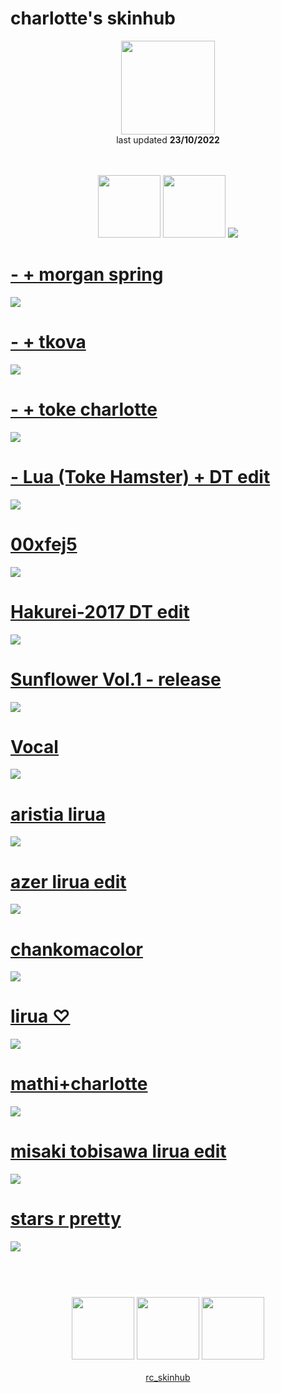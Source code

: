 # charlotte's skinhub
<p align="center">
<a href="https://osu.ppy.sh/users/5513765">
  <img src="https://a.ppy.sh/5513765"  
       width="150"
       height="150"></a>
<br>
last updated <b>23/10/2022</b>
</p>

<p align="center">
  <br></br>
  <a href="https://www.twitch.tv/clarhotte">
  <img src="https://i.imgur.com/HM030lk.png" 
       width="100" 
       height="100"></a>
  <a href="https://www.youtube.com/channel/UC1H8vqWSB5jeipk5S258Bew">
  <img src="https://i.imgur.com/YWbDUUy.png"  
       width="100" 
       height="100"></a>
  <a href="https://twitter.com/clarhctte">
  <img src="https://i.imgur.com/PUQ5uWf.png" 


<!-- .slide vertical=true -->

# [- + morgan spring](https://github.com/ryancranie/skinhub/raw/tyfh/player/charlotte/-%20%2B%20morgan%20spring.osk)
[![](https://osu.ppy.sh/ss/18207602/ade5)](https://github.com/ryancranie/skinhub/raw/tyfh/player/charlotte/-%20%2B%20morgan%20spring.osk)

<!-- .slide vertical=true -->

# [- + tkova](https://github.com/ryancranie/skinhub/raw/tyfh/player/charlotte/-%20%2B%20tkova.osk)
[![](https://osu.ppy.sh/ss/18207604/5615)](https://github.com/ryancranie/skinhub/raw/tyfh/player/charlotte/-%20%2B%20tkova.osk)

<!-- .slide vertical=true -->

# [- + toke charlotte](https://github.com/ryancranie/skinhub/raw/tyfh/player/charlotte/-%20%2B%20toke%20charlotte.osk)
[![](https://osu.ppy.sh/ss/18207608/bc5b)](https://github.com/ryancranie/skinhub/raw/tyfh/player/charlotte/-%20%2B%20toke%20charlotte.osk)

<!-- .slide vertical=true -->

# [- Lua (Toke Hamster) + DT edit](https://github.com/ryancranie/skinhub/raw/tyfh/player/charlotte/-%20Lua%20(Toke%20Hamster)%20%2B%20DT%20edit.osk)
[![](https://osu.ppy.sh/ss/18207611/7e7d)](https://github.com/ryancranie/skinhub/raw/tyfh/player/charlotte/-%20Lua%20(Toke%20Hamster)%20%2B%20DT%20edit.osk)

<!-- .slide vertical=true -->

# [00xfej5](https://github.com/ryancranie/skinhub/raw/tyfh/player/charlotte/00xfej5.osk)
[![](https://osu.ppy.sh/ss/18207612/550c)](https://github.com/ryancranie/skinhub/raw/tyfh/player/charlotte/00xfej5.osk)

<!-- .slide vertical=true -->

# [Hakurei-2017 DT edit](https://github.com/ryancranie/skinhub/raw/tyfh/player/charlotte/Hakurei-2017%20DT%20edit.osk)
[![](https://osu.ppy.sh/ss/18207625/3b14)](https://github.com/ryancranie/skinhub/raw/tyfh/player/charlotte/Hakurei-2017%20DT%20edit.osk)

<!-- .slide vertical=true -->

# [Sunflower Vol.1 - release](https://github.com/ryancranie/skinhub/raw/tyfh/player/charlotte/Sunflower%20Vol.1%20-%20release.osk)
[![](https://osu.ppy.sh/ss/18207650/b071)](https://github.com/ryancranie/skinhub/raw/tyfh/player/charlotte/Sunflower%20Vol.1%20-%20release.osk)

<!-- .slide vertical=true -->

# [Vocal](https://github.com/ryancranie/skinhub/raw/tyfh/player/charlotte/Vocal.osk)
[![](https://osu.ppy.sh/ss/18207655/7c46)](https://github.com/ryancranie/skinhub/raw/tyfh/player/charlotte/Vocal.osk)

<!-- .slide vertical=true -->

# [aristia lirua](https://github.com/ryancranie/skinhub/raw/tyfh/player/charlotte/aristia%20lirua.osk)
[![](https://osu.ppy.sh/ss/18207614/31c6)](https://github.com/ryancranie/skinhub/raw/tyfh/player/charlotte/aristia%20lirua.osk)

<!-- .slide vertical=true -->

# [azer lirua edit](https://github.com/ryancranie/skinhub/raw/tyfh/player/charlotte/azer%20lirua%20edit.osk)
[![](https://osu.ppy.sh/ss/18207617/1b19)](https://github.com/ryancranie/skinhub/raw/tyfh/player/charlotte/azer%20lirua%20edit.osk)

<!-- .slide vertical=true -->

# [chankomacolor](https://github.com/ryancranie/skinhub/raw/tyfh/player/charlotte/chankomacolor.osk)
[![](https://osu.ppy.sh/ss/18207734/ff76)](https://github.com/ryancranie/skinhub/raw/tyfh/player/charlotte/chankomacolor.osk)

<!-- .slide vertical=true -->

# [lirua ♡](https://github.com/ryancranie/skinhub/raw/tyfh/player/charlotte/lirua%20%E2%99%A1.osk)
[![](https://osu.ppy.sh/ss/18207635/5188)](https://github.com/ryancranie/skinhub/raw/tyfh/player/charlotte/lirua%20%E2%99%A1.osk)

<!-- .slide vertical=true -->

# [mathi+charlotte](https://github.com/ryancranie/skinhub/raw/tyfh/player/charlotte/mathi%2Bcharlotte.osk)
[![](https://osu.ppy.sh/ss/18207639/fcb5)](https://github.com/ryancranie/skinhub/raw/tyfh/player/charlotte/mathi%2Bcharlotte.osk)

<!-- .slide vertical=true -->

# [misaki tobisawa lirua edit](https://github.com/ryancranie/skinhub/raw/tyfh/player/charlotte/misaki%20tobisawa%20lirua%20edit.osk)
[![](https://osu.ppy.sh/ss/18207642/9cf4)](https://github.com/ryancranie/skinhub/raw/tyfh/player/charlotte/misaki%20tobisawa%20lirua%20edit.osk)

<!-- .slide vertical=true -->

# [stars r pretty](https://github.com/ryancranie/skinhub/raw/tyfh/player/charlotte/stars%20r%20pretty.osk)
[![](https://osu.ppy.sh/ss/18207644/c6d8)](https://github.com/ryancranie/skinhub/raw/tyfh/player/charlotte/stars%20r%20pretty.osk)

<!-- .slide vertical=true -->

#
<p align="center">
  <br></br>
  <a href="https://www.twitch.tv/clarhotte">
  <img src="https://i.imgur.com/HM030lk.png" 
       width="100" 
       height="100"></a>
  <a href="https://www.youtube.com/channel/UC1H8vqWSB5jeipk5S258Bew">
  <img src="https://i.imgur.com/YWbDUUy.png"  
       width="100" 
       height="100"></a>
  <a href="https://twitter.com/clarhctte">
  <img src="https://i.imgur.com/PUQ5uWf.png" 
       width="100" 
       height="100"></a>
  <br></br>
  <a href="https://github.com/ryancranie/skinhub">rc_skinhub</a>
 </p>
